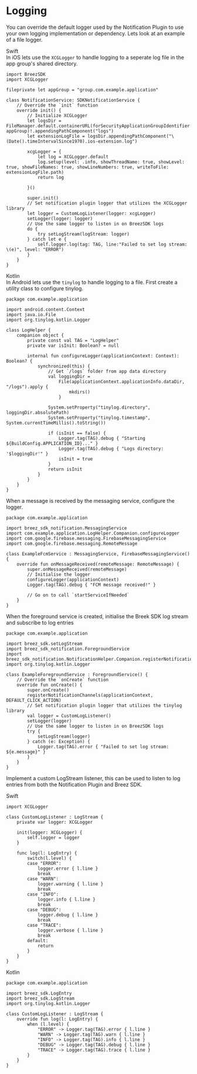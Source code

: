 # Logging

You can override the default logger used by the Notification Plugin to use your own logging implementation or dependency. Lets look at an example of a file logger.

<custom-tabs category="lang">
<div slot="title">Swift</div>
<section>
In iOS lets use the <code>XCGLogger</code> to handle logging to a seperate log file in the app group's shared directory.

```swift,ignore
import BreezSDK
import XCGLogger

fileprivate let appGroup = "group.com.example.application"

class NotificationService: SDKNotificationService {
    // Override the `init` function 
    override init() {
        // Initialize XCGLogger
        let logsDir = FileManager.default.containerURL(forSecurityApplicationGroupIdentifier: appGroup)!.appendingPathComponent("logs")
        let extensionLogFile = logsDir.appendingPathComponent("\(Date().timeIntervalSince1970).ios-extension.log")
        
        xcgLogger = {
            let log = XCGLogger.default
            log.setup(level: .info, showThreadName: true, showLevel: true, showFileNames: true, showLineNumbers: true, writeToFile: extensionLogFile.path)
            return log
            
        }()
        
        super.init()
        // Set notification plugin logger that utilizes the XCGLogger library
        let logger = CustomLogListener(logger: xcgLogger)
        setLogger(logger: logger)
        // Use the same logger to listen in on BreezSDK logs
        do {
            try setLogStream(logStream: logger)
        } catch let e {
            self.logger.log(tag: TAG, line:"Failed to set log stream: \(e)", level: "ERROR")
        }
    }
}
```

</section>
<div slot="title">Kotlin</div>
<section>
In Android lets use the <code>tinylog</code> to handle logging to a file. First create a utility class to configure tinylog.

```kotlin,ignore
package com.example.application

import android.content.Context
import java.io.File
import org.tinylog.kotlin.Logger

class LogHelper {
    companion object {
        private const val TAG = "LogHelper"
        private var isInit: Boolean? = null

        internal fun configureLogger(applicationContext: Context): Boolean? {
            synchronized(this) {
                // Get `/logs` folder from app data directory
                val loggingDir =
                    File(applicationContext.applicationInfo.dataDir, "/logs").apply {
                        mkdirs()
                    }

                System.setProperty("tinylog.directory", loggingDir.absolutePath)
                System.setProperty("tinylog.timestamp", System.currentTimeMillis().toString())

                if (isInit == false) {
                    Logger.tag(TAG).debug { "Starting ${BuildConfig.APPLICATION_ID}..." }
                    Logger.tag(TAG).debug { "Logs directory: '$loggingDir'" }
                    isInit = true
                }
                return isInit
            }
        }
    }
}
```

When a message is received by the messaging service, configure the logger.

```kotlin,ignore
package com.example.application

import breez_sdk_notification.MessagingService
import com.example.application.LogHelper.Companion.configureLogger
import com.google.firebase.messaging.FirebaseMessagingService
import com.google.firebase.messaging.RemoteMessage

class ExampleFcmService : MessagingService, FirebaseMessagingService() {
    override fun onMessageReceived(remoteMessage: RemoteMessage) {
        super.onMessageReceived(remoteMessage)
        // Initialise the logger
        configureLogger(applicationContext)
        Logger.tag(TAG).debug { "FCM message received!" }

        // Go on to call `startServiceIfNeeded`
    }
}
```

When the foreground service is created, initialise the Breek SDK log stream and subscribe to log entries

```kotlin,ignore
package com.example.application

import breez_sdk.setLogStream
import breez_sdk_notification.ForegroundService
import breez_sdk_notification.NotificationHelper.Companion.registerNotificationChannels
import org.tinylog.kotlin.Logger

class ExampleForegroundService : ForegroundService() {
    // Override the `onCreate` function
    override fun onCreate() {
        super.onCreate()
        registerNotificationChannels(applicationContext, DEFAULT_CLICK_ACTION)
        // Set notification plugin logger that utilizes the tinylog library
        val logger = CustomLogListener()
        setLogger(logger)
        // Use the same logger to listen in on BreezSDK logs
        try {
            setLogStream(logger)
        } catch (e: Exception) {
            Logger.tag(TAG).error { "Failed to set log stream: ${e.message}" }
        }
    }
}
```

</section>
</custom-tabs>

Implement a custom LogStream listener, this can be used to listen to log entries from both the Notification Plugin and Breez SDK.

<custom-tabs category="lang">
<div slot="title">Swift</div>
<section>

```swift,ignore
import XCGLogger

class CustomLogListener : LogStream {
    private var logger: XCGLogger
    
    init(logger: XCGLogger) {
        self.logger = logger
    }
    
    func log(l: LogEntry) {
        switch(l.level) {
        case "ERROR":
            logger.error { l.line }
            break
        case "WARN":
            logger.warning { l.line }
            break
        case "INFO":
            logger.info { l.line }
            break
        case "DEBUG":
            logger.debug { l.line }
            break
        case "TRACE":
            logger.verbose { l.line }
            break
        default:
            return
        }
    }
}
```

</section>
<div slot="title">Kotlin</div>
<section>

```kotlin,ignore
package com.example.application

import breez_sdk.LogEntry
import breez_sdk.LogStream
import org.tinylog.kotlin.Logger

class CustomLogListener : LogStream {
    override fun log(l: LogEntry) {
        when (l.level) {
            "ERROR" -> Logger.tag(TAG).error { l.line }
            "WARN" -> Logger.tag(TAG).warn { l.line }
            "INFO" -> Logger.tag(TAG).info { l.line }
            "DEBUG" -> Logger.tag(TAG).debug { l.line }
            "TRACE" -> Logger.tag(TAG).trace { l.line }
        }
    }
}
```

</section>
</custom-tabs>

